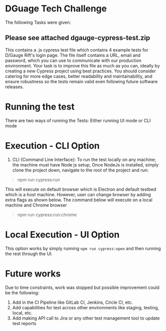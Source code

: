 # DGuage Tech Challenge
The following Tasks were given:

Please see attached dgauge-cypress-test.zip
-------------------------------------------
This contains a .js cypress test file which contains 4 example tests for D/Gauge Rift's login page.
The file itself contains a URL, email and password, which you can use to communicate with our production environment.
Your task is to improve this file as much as you can, ideally by creating a new Cypress project using best practices.
You should consider catering for more edge cases, better readability and maintainability, and ensure robustness so the tests remain valid even following future software releases.

# Running the test
There are two ways of running the Tests: Either running UI mode or CLI mode

# Execution - CLI Option
1. CLI {Command Line Interface}: To run the test locally on any machine; the machine must have Node js setup, Once NodeJs is installed, simply clone the project down, navigate to the root of the project and run:
> npm run cypress:run

This will execute on default browser which is Electron and default testbed which is a host machine.
However, user can change browser by adding extra flags as shown below. The command below will execute on a local machine and Chrome browser
> npm run cypress:run:chrome

# Local Execution - UI Option
This option works by simply running ```npm run cypress:open``` and then running the rest through the UI.

# Future works
Due to time constraints, work was stopped but possible improvement could be the following:
1. Add in the CI Pipeline like GitLab CI, Jenkins, Circle CI, etc.
2. Add capabilities for test across other environments like staging, testing, local, etc.
3. Add making API call to Jira or any other test management tool to update test reports
